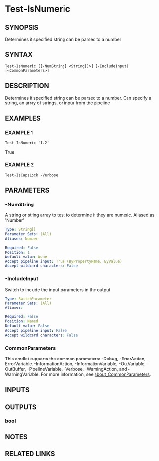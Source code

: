 ﻿---
external help file: PoshFunctions-help.xml
Module Name: poshfunctions
online version:
schema: 2.0.0
---

# Test-IsNumeric

## SYNOPSIS
Determines if specified string can be parsed to a number

## SYNTAX

```
Test-IsNumeric [[-NumString] <String[]>] [-IncludeInput] [<CommonParameters>]
```

## DESCRIPTION
Determines if specified string can be parsed to a number.
Can specify a string, an array of strings, or input from the pipeline

## EXAMPLES

### EXAMPLE 1
```
Test-IsNumeric '1.2'
```

True

### EXAMPLE 2
```
Test-IsCapsLock -Verbose
```

## PARAMETERS

### -NumString
A string or string array to test to determine if they are numeric.
Aliased as 'Number'

```yaml
Type: String[]
Parameter Sets: (All)
Aliases: Number

Required: False
Position: 1
Default value: None
Accept pipeline input: True (ByPropertyName, ByValue)
Accept wildcard characters: False
```

### -IncludeInput
Switch to include the input parameters in the output

```yaml
Type: SwitchParameter
Parameter Sets: (All)
Aliases:

Required: False
Position: Named
Default value: False
Accept pipeline input: False
Accept wildcard characters: False
```

### CommonParameters
This cmdlet supports the common parameters: -Debug, -ErrorAction, -ErrorVariable, -InformationAction, -InformationVariable, -OutVariable, -OutBuffer, -PipelineVariable, -Verbose, -WarningAction, and -WarningVariable. For more information, see [about_CommonParameters](http://go.microsoft.com/fwlink/?LinkID=113216).

## INPUTS

## OUTPUTS

### bool
## NOTES

## RELATED LINKS
